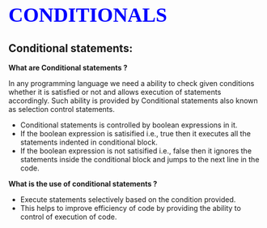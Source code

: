 # <span style="color:blue; font-family: 'bradley hand itc'; font-size: 30pt;">CONDITIONALS </span>

## **Conditional statements:**

**What are Conditional statements ?**

In any programming language we need a ability to check given conditions whether it is satisfied or not and allows execution of statements accordingly. Such ability is provided by Conditional statements also known as selection control statements.
- Conditional statements is controlled by boolean expressions in it.
- If the boolean expression is satisified i.e., true then it executes all the statements indented in conditional block.
- If the boolean expression is not satisified i.e., false then it ignores the statements inside the conditional block and jumps to the next line in the code.


**What is the use of conditional statements ?**
- Execute statements selectively based on the condition provided.
- This helps to improve efficiency of code by providing the ability to control of execution of code.


```python

```
